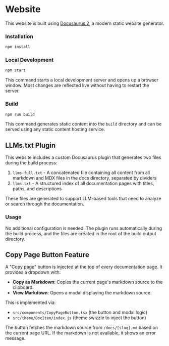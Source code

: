 # Website

This website is built using [Docusaurus 2](https://docusaurus.io/), a modern static website generator.

### Installation

```sh
npm install
```

### Local Development

```sh
npm start
```

This command starts a local development server and opens up a browser window. Most changes are reflected live without having to restart the server.

### Build

```sh
npm run build
```

This command generates static content into the `build` directory and can be served using any static content hosting service.

## LLMs.txt Plugin

This website includes a custom Docusaurus plugin that generates two files during the build process:

1. `llms-full.txt` - A concatenated file containing all content from all markdown and MDX files in the docs directory, separated by dividers
2. `llms.txt` - A structured index of all documentation pages with titles, paths, and descriptions

These files are generated to support LLM-based tools that need to analyze or search through the documentation.

### Usage

No additional configuration is needed. The plugin runs automatically during the build process, and the files are created in the root of the build output directory.

## Copy Page Button Feature

A "Copy page" button is injected at the top of every documentation page. It provides a dropdown with:

- **Copy as Markdown**: Copies the current page's markdown source to the clipboard.
- **View Markdown**: Opens a modal displaying the markdown source.

This is implemented via:

- `src/components/CopyPageButton.tsx` (the button and modal logic)
- `src/theme/DocItem/index.js` (theme swizzle to inject the button)

The button fetches the markdown source from `/docs/[slug].md` based on the current page URL. If the markdown is not available, it shows an error message.
